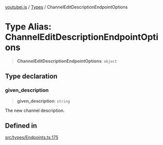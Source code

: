 [youtubei.js](../../../README.md) / [Types](../README.md) / ChannelEditDescriptionEndpointOptions

# Type Alias: ChannelEditDescriptionEndpointOptions

> **ChannelEditDescriptionEndpointOptions**: `object`

## Type declaration

### given\_description

> **given\_description**: `string`

The new channel description.

## Defined in

[src/types/Endpoints.ts:175](https://github.com/LuanRT/YouTube.js/blob/eb21af33db708f0355f4fb15881f5d4fabc7b06c/src/types/Endpoints.ts#L175)
